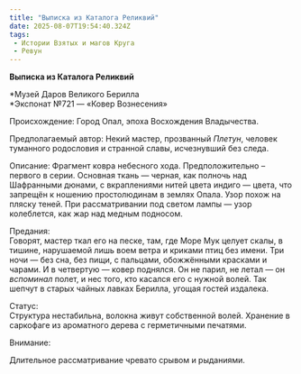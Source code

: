 ```yaml
---
title: "Выписка из Каталога Реликвий"
date: 2025-08-07T19:54:40.324Z
tags:
 - Истории Взятых и магов Круга
 - Ревун
---
```


**Выписка из Каталога Реликвий**

*Музей Даров Великого Берилла  
*Экспонат №721 — «Ковер Вознесения»

Происхождение: Город Опал, эпоха Восхождения Владычества.

Предполагаемый автор: Некий мастер, прозванный *Плетун*, человек
туманного родословия и странной славы, исчезнувший без следа.  
  
Описание: Фрагмент ковра небесного хода. Предположительно – первого в
серии. Основная ткань — черная, как полночь над Шафранными дюнами, с
вкраплениями нитей цвета индиго — цвета, что запрещён к ношению
простолюдинам в землях Опала. Узор похож на пляску теней. При
рассматривании под светом лампы — узор колеблется, как жар над медным
подносом.

Предания:  
Говорят, мастер ткал его на песке, там, где Море Мук целует скалы, в
тишине, нарушаемой лишь воем ветра и криками птиц без имени. Три ночи —
без сна, без пищи, с пальцами, обожжёнными красками и чарами. И в
четвертую — ковер поднялся. Он не парил, не летал — он *вспоминал*
полет, и нес того, кто касался его с нужной волей. Так шепчут в старых
чайных лавках Берилла, угощая гостей издалека.

Статус:  
Структура нестабильна, волокна живут собственной волей. Хранение в
саркофаге из ароматного дерева с герметичными печатями.

Внимание:

Длительное рассматривание чревато срывом и рыданиями.
